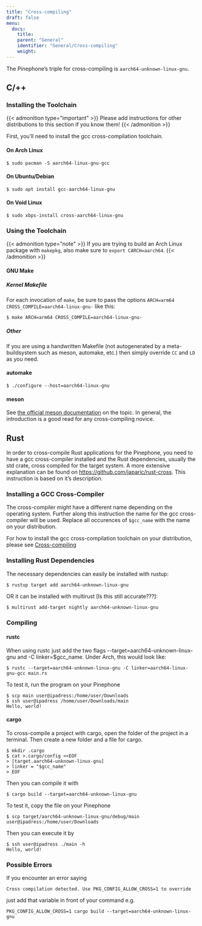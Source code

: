```yaml
---
title: "Cross-compiling"
draft: false
menu:
  docs:
    title:
    parent: "General"
    identifier: "General/Cross-compiling"
    weight: 
---
```


The Pinephone’s triple for cross-compiling is `aarch64-unknown-linux-gnu`.

## C/++

### Installing the Toolchain

{{< admonition type="important" >}}
 Please add instructions for other distributions to this section if you know them!
{{< /admonition >}}

First, you’ll need to install the gcc cross-compilation toolchain.

#### On Arch Linux

```console
$ sudo pacman -S aarch64-linux-gnu-gcc
```

#### On Ubuntu/Debian

```console
$ sudo apt install gcc-aarch64-linux-gnu
```

#### On Void Linux

```console
$ sudo xbps-install cross-aarch64-linux-gnu
```

### Using the Toolchain

{{< admonition type="note" >}}
If you are trying to build an Arch Linux package with `makepkg`, also make sure to `export CARCH=aarch64`.
{{< /admonition >}}

#### GNU Make

##### Kernel Makefile

For each invocation of `make`, be sure to pass the options `ARCH=arm64 CROSS_COMPILE=aarch64-linux-gnu-` like this:

```console
$ make ARCH=arm64 CROSS_COMPILE=aarch64-linux-gnu-
```

##### Other

If you are using a handwritten Makefile (not autogenerated by a meta-buildsystem such as meson, automake, etc.) then simply override `CC` and `LD` as you need.

#### automake

```console
$ ./configure --host=aarch64-linux-gnu
```

#### meson

See [the official meson documentation](https://mesonbuild.com/Cross-compilation.html) on the topic. In general, the introduction is a good read for any cross-compiling novice.

## Rust

In order to cross-compile Rust applications for the Pinephone, you need to have a gcc cross-compiler installed and the Rust dependencies, usually the std crate, cross compiled for the target system. A more extensive explanation can be found on https://github.com/japaric/rust-cross. This instruction is based on it’s description.

### Installing a GCC Cross-Compiler

The cross-compiler might have a different name depending on the operating system. Further along this instruction the name for the gcc cross-compiler will be used. Replace all occurences of `$gcc_name` with the name on your distribution.

For how to install the gcc cross-compilation toolchain on your distribution, please see [Cross-compiling](/documentation/General/Cross-compiling#installing_the_toolchain)

### Installing Rust Dependencies

The necessary dependencies can easily be installed with rustup:

```console
$ rustup target add aarch64-unknown-linux-gnu
```

OR it can be installed with multirust [Is this still accurate???]:

```console
$ multirust add-target nightly aarch64-unknown-linux-gnu
```

### Compiling

#### rustc

When using rustc just add the two flags --target=aarch64-unknown-linux-gnu and -C linker=$gcc_name. Under Arch, this would look like:

```console
$ rustc --target=aarch64-unknown-linux-gnu -C linker=aarch64-linux-gnu-gcc main.rs
```

To test it, run the program on your Pinephone

```console
$ scp main user@ipadress:/home/user/Downloads
$ ssh user@ipadress /home/user/Downloads/main
Hello, world!
```

#### cargo

To cross-compile a project with cargo, open the folder of the project in a terminal. Then create a new folder and a file for cargo.

```console
$ mkdir .cargo
$ cat >.cargo/config <<EOF
> [target.aarch64-unknown-linux-gnu]
> linker = "$gcc_name"
> EOF
```

Then you can compile it with

```console
$ cargo build --target=aarch64-unknown-linux-gnu
```

To test it, copy the file on your Pinephone

```console
$ scp target/aarch64-unknown-linux-gnu/debug/main user@ipadress:/home/user/Downloads
```

Then you can execute it by

```console
$ ssh user@ipadress ./main -h
Hello, world!
```

### Possible Errors

If you encounter an error saying

    Cross compilation detected. Use PKG_CONFIG_ALLOW_CROSS=1 to override

just add that variable in front of your command e.g.

    PKG_CONFIG_ALLOW_CROSS=1 cargo build --target=aarch64-unknown-linux-gnu
